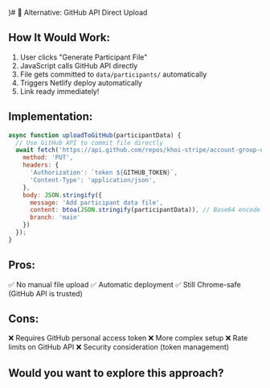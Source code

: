 )# 🔧 Alternative: GitHub API Direct Upload

## How It Would Work:
1. User clicks "Generate Participant File"
2. JavaScript calls GitHub API directly
3. File gets committed to `data/participants/` automatically
4. Triggers Netlify deploy automatically
5. Link ready immediately!

## Implementation:
```javascript
async function uploadToGitHub(participantData) {
  // Use GitHub API to commit file directly
  await fetch('https://api.github.com/repos/khoi-stripe/account-group-uxr/contents/data/participants/participant-123.json', {
    method: 'PUT',
    headers: {
      'Authorization': `token ${GITHUB_TOKEN}`,
      'Content-Type': 'application/json',
    },
    body: JSON.stringify({
      message: 'Add participant data file',
      content: btoa(JSON.stringify(participantData)), // Base64 encode
      branch: 'main'
    })
  });
}
```

## Pros:
✅ No manual file upload
✅ Automatic deployment
✅ Still Chrome-safe (GitHub API is trusted)

## Cons:
❌ Requires GitHub personal access token
❌ More complex setup
❌ Rate limits on GitHub API
❌ Security consideration (token management)

## Would you want to explore this approach?
